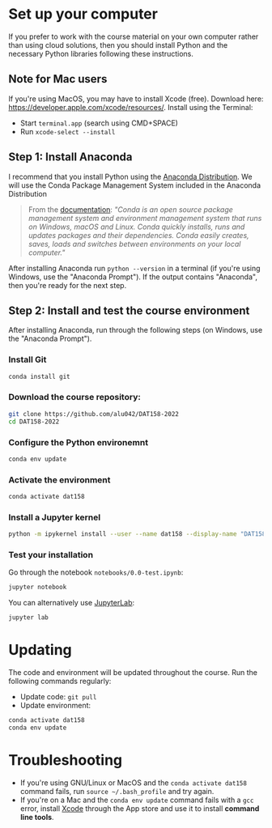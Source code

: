 # Set up your computer

If you prefer to work with the course material on your own computer rather than using cloud solutions, then you should install Python and the necessary Python libraries following these instructions. 

## Note for Mac users
If you're using MacOS, you may have to install Xcode (free). Download here: https://developer.apple.com/xcode/resources/. Install using the Terminal:
* Start `terminal.app` (search using CMD+SPACE)
* Run `xcode-select --install`

## Step 1: Install Anaconda
I recommend that you install Python using the [Anaconda Distribution](https://www.anaconda.com/products/distribution#Downloads). We will use the Conda Package Management System included in the Anaconda Distribution

> From the [documentation](https://conda.io/docs): _"Conda is an open source package management system and environment management system that runs on Windows, macOS and Linux. Conda quickly installs, runs and updates packages and their dependencies. Conda easily creates, saves, loads and switches between environments on your local computer."_

After installing Anaconda run `python --version` in a terminal (if you're using Windows, use the "Anaconda Prompt"). If the output contains "Anaconda", then you're ready for the next step.

## Step 2: Install and test the course environment
After installing Anaconda, run through the following steps (on Windows, use the "Anaconda Prompt").

### Install Git

```bash 
conda install git
```

### Download the course repository: 
```bash
git clone https://github.com/alu042/DAT158-2022
cd DAT158-2022
```

### Configure the Python environemnt
```bash
conda env update
```

### Activate the environment
```bash
conda activate dat158
```

### Install a Jupyter kernel
```bash
python -m ipykernel install --user --name dat158 --display-name "DAT158"
```

### Test your installation
Go through the notebook `notebooks/0.0-test.ipynb`:
```bash
jupyter notebook
```
You can alternatively use [JupyterLab](https://github.com/jupyterlab/jupyterlab): 
```bash
jupyter lab
```

# Updating
The code and environment will be updated throughout the course. Run the following commands regularly: 
* Update code: `git pull`
* Update environment: 
```bash
conda activate dat158
conda env update
```


# Troubleshooting
* If you're using GNU/Linux or MacOS and the `conda activate dat158` command fails, run `source ~/.bash_profile` and try again.
* If you're on a Mac and the `conda env update` command fails with a `gcc` error, install [Xcode](https://developer.apple.com/xcode/resources/) through the App store and use it to install **command line tools**. 
